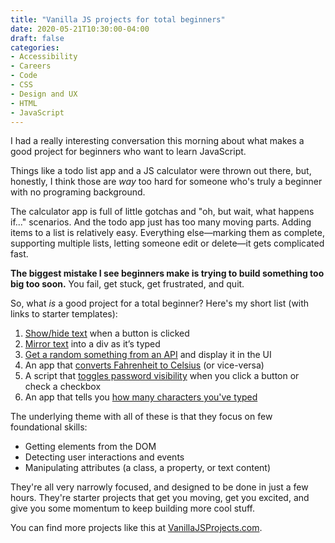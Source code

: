 ```yaml
---
title: "Vanilla JS projects for total beginners"
date: 2020-05-21T10:30:00-04:00
draft: false
categories:
- Accessibility
- Careers
- Code
- CSS
- Design and UX
- HTML
- JavaScript
---
```


I had a really interesting conversation this morning about what makes a good project for beginners who want to learn JavaScript.

Things like a todo list app and a JS calculator were thrown out there, but, honestly, I think those are *way* too hard for someone who's truly a beginner with no programing background.

The calculator app is full of little gotchas and "oh, but wait, what happens if..." scenarios. And the todo app just has too many moving parts. Adding items to a list is relatively easy. Everything else&mdash;marking them as complete, supporting multiple lists, letting someone edit or delete&mdash;it gets complicated fast.

**The biggest mistake I see beginners make is trying to build something too big too soon.** You fail, get stuck, get frustrated, and quit.

So, what *is* a good project for a total beginner? Here's my short list (with links to starter templates):

1. [Show/hide text](https://gist.github.com/cferdinandi/3f90b47bf442512d555211c38ff8e569) when a button is clicked
2. [Mirror text](https://gist.github.com/cferdinandi/6c842518ce8df6bd6c229783019c0d08) into a div as it’s typed
3. [Get a random something from an API](https://gist.github.com/cferdinandi/b6e24d347d59e7029c3c41398318bf20) and display it in the UI
4. An app that [converts Fahrenheit to Celsius](https://gist.github.com/cferdinandi/11e34298213062660c2f3a2568660213) (or vice-versa)
5. A script that [toggles password visibility](https://gist.github.com/cferdinandi/36a9576625cae049a9ebe7e01d60d2db) when you click a button or check a checkbox
6. An app that tells you [how many characters you've typed](https://gist.github.com/cferdinandi/2d47e9e83f33f526eab50b5474a9787c)

The underlying theme with all of these is that they focus on few foundational skills:

- Getting elements from the DOM
- Detecting user interactions and events
- Manipulating attributes (a class, a property, or text content)

They're all very narrowly focused, and designed to be done in just a few hours. They're starter projects that get you moving, get you excited, and give you some momentum to keep building more cool stuff.

You can find more projects like this at [VanillaJSProjects.com](https://vanillajsprojects.com).